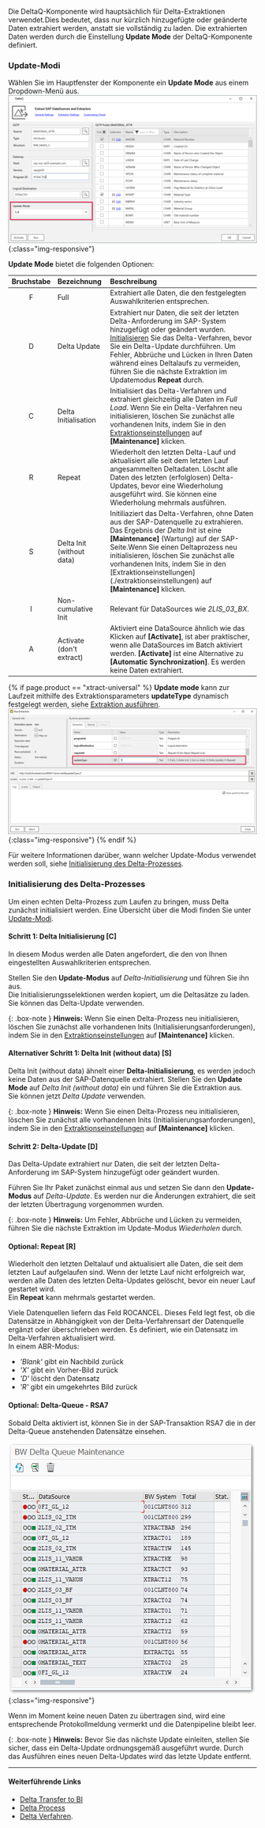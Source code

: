 Die DeltaQ-Komponente wird hauptsächlich für Delta-Extraktionen verwendet.Dies bedeutet, dass nur kürzlich hinzugefügte oder geänderte Daten extrahiert werden, anstatt sie vollständig zu laden.
Die extrahierten Daten werden durch die Einstellung **Update Mode** der DeltaQ-Komponente definiert.

### Update-Modi

Wählen Sie im Hauptfenster der Komponente ein **Update Mode** aus einem Dropdown-Menü aus.
![Update-Mode2](/img/content/deltaq-extraction-seetings.png ){:class="img-responsive"}

**Update Mode** bietet die folgenden Optionen:

<!---    ab hier überprüfen -->

| Bruchstabe| Bezeichnung | Beschreibung |
| :------: |:--- | :--- |
| F | Full | Extrahiert alle Daten, die den festgelegten Auswahlkriterien entsprechen.
| D | Delta Update | Extrahiert nur Daten, die seit der letzten Delta-Anforderung im SAP-System hinzugefügt oder geändert wurden. [Initialisieren](#initialisierung-des-delta-prozesses) Sie das Delta-Verfahren, bevor Sie ein Delta-Update durchführen. Um Fehler, Abbrüche und Lücken in Ihren Daten während eines Deltalaufs zu vermeiden, führen Sie die nächste Extraktion im Updatemodus **Repeat** durch. |
| C | Delta Initialisation | Initialisiert das Delta-Verfahren und extrahiert gleichzeitig alle Daten im *Full Load*. Wenn Sie ein Delta-Verfahren neu initialisieren, löschen Sie zunächst alle vorhandenen Inits, indem Sie in den [Extraktionseinstellungen](./extraktionseinstellungen) auf **[Maintenance]** klicken.
| R | Repeat | Wiederholt den letzten Delta-Lauf und aktualisiert alle seit dem letzten Lauf angesammelten Deltadaten. Löscht alle Daten des letzten (erfolglosen) Delta-Updates, bevor eine Wiederholung ausgeführt wird. Sie können eine Wiederholung mehrmals ausführen.
| S | Delta Init (without data) | Initiliaziert das Delta-Verfahren, ohne Daten aus der SAP-Datenquelle zu extrahieren. Das Ergebnis der *Delta Init* ist eine **[Maintenance]** (Wartung) auf der SAP-Seite.Wenn Sie einen Deltaprozess neu initialisieren, löschen Sie zunächst alle vorhandenen Inits, indem Sie in den [Extraktionseinstellungen] (./extraktionseinstellungen) auf **[Maintenance]** klicken.|
| I | Non-cumulative Init | Relevant für DataSources wie *2LIS_03_BX*.  |
| A | Activate (don't extract) | Aktiviert eine DataSource ähnlich wie das Klicken auf **[Activate]**, ist aber praktischer, wenn alle DataSources im Batch aktiviert werden. **[Activate]** ist eine Alternative zu **[Automatic Synchronization]**.  Es werden keine Daten extrahiert. |


{% if page.product == "xtract-universal" %}
**Update mode** kann zur Laufzeit mithilfe des Extraktionsparameters **updateType** dynamisch festgelegt werden, siehe [Extraktion ausführen](../extraktionen-ausfuehren-und-einplanen/extraktionsparameter#extraktion-ausführen).<br>
![Update-Mode1](/img/content/updatetype_runtime_parameter.png ){:class="img-responsive"}
{% endif %}

Für weitere Informationen darüber, wann welcher Update-Modus verwendet werden soll, siehe [Initialisierung des Delta-Prozesses](#initialisierung-des-delta-prozesses).


### Initialisierung des Delta-Prozesses

Um einen echten Delta-Prozess zum Laufen zu bringen, muss Delta zunächst initialisiert werden. Eine Übersicht über die Modi finden Sie unter [Update-Modi](#update-modi).

#### Schritt 1: Delta Initialisierung [C]
In diesem Modus werden alle Daten angefordert, die den von Ihnen eingestellten Auswahlkriterien entsprechen.

Stellen Sie den **Update-Modus** auf *Delta-Initialisierung* und führen Sie ihn aus.<br>
Die Initialisierungsselektionen werden kopiert, um die Deltasätze zu laden. Sie können das Delta-Update verwenden.

{: .box-note } 
**Hinweis:** Wenn Sie einen Delta-Prozess neu initialisieren, löschen Sie zunächst alle vorhandenen Inits (Initialisierungsanforderungen), indem Sie in den [Extraktionseinstellungen](./extraktionseinstellungen) auf **[Maintenance]** klicken.

#### Alternativer Schritt 1: Delta Init (without data) [S]
Delta Init (without data) ähnelt einer **Delta-Initialisierung**, es werden jedoch keine Daten aus der SAP-Datenquelle extrahiert.
Stellen Sie den **Update Mode** auf *Delta Init (without data)* ein und führen Sie die Extraktion aus.<br>
Sie können jetzt *Delta Update* verwenden.

{: .box-note } 
**Hinweis:** Wenn Sie einen Delta-Prozess neu initialisieren, löschen Sie zunächst alle vorhandenen Inits (Initialisierungsanforderungen), indem Sie in den [Extraktionseinstellungen](./extraktionseinstellungen) auf **[Maintenance]** klicken.

#### Schritt 2: Delta-Update [D]
Das Delta-Update extrahiert nur Daten, die seit der letzten Delta-Anforderung im SAP-System hinzugefügt oder geändert wurden.

Führen Sie Ihr Paket zunächst einmal aus und setzen Sie dann den **Update-Modus** auf *Delta-Update*.
Es werden nur die Änderungen extrahiert, die seit der letzten Übertragung vorgenommen wurden.

{: .box-note } 
**Hinweis:** Um Fehler, Abbrüche und Lücken zu vermeiden, führen Sie die nächste Extraktion im Update-Modus *Wiederholen* durch.

#### Optional: Repeat [R]
Wiederholt den letzten Deltalauf und aktualisiert alle Daten, die seit dem letzten Lauf aufgelaufen sind. Wenn der letzte Lauf nicht erfolgreich war, werden alle Daten des letzten Delta-Updates gelöscht, bevor ein neuer Lauf gestartet wird.<br>
Ein **Repeat** kann mehrmals gestartet werden.

Viele Datenquellen liefern das Feld ROCANCEL. Dieses Feld legt fest, ob die Datensätze in Abhängigkeit von der Delta-Verfahrensart der Datenquelle ergänzt oder überschrieben werden. Es definiert, wie ein Datensatz im Delta-Verfahren aktualisiert wird.<br>
In einem ABR-Modus: <br>
* *'Blank'* gibt ein Nachbild zurück<br>
* *'X'* gibt ein Vorher-Bild zurück<br>
* *'D'* löscht den Datensatz<br>
* *'R'* gibt ein umgekehrtes Bild zurück

#### Optional: Delta-Queue - RSA7
Sobald Delta aktiviert ist, können Sie in der SAP-Transaktion RSA7 die in der Delta-Queue anstehenden Datensätze einsehen.

![Delta](/img/content/Delta.png){:class="img-responsive"}

Wenn im Moment keine neuen Daten zu übertragen sind, wird eine entsprechende Protokollmeldung vermerkt und die Datenpipeline bleibt leer.

{: .box-note } 
**Hinweis:** Bevor Sie das nächste Update einleiten, stellen Sie sicher, dass ein Delta-Update ordnungsgemäß ausgeführt wurde. Durch das Ausführen eines neuen Delta-Updates wird das letzte Update entfernt. 


*****
#### Weiterführende Links
- [Delta Transfer to BI](https://help.sap.com/doc/saphelp_nw70/7.0.31/en-US/37/4f3ca8b672a34082ab3085d3c22145/content.htm?no_cache=true)
- [Delta Process](https://help.sap.com/viewer/ccc9cdbdc6cd4eceaf1e5485b1bf8f4b/7.4.23/en-US/4f18f6aa3fca410ae10000000a42189d.html)
- [Delta Verfahren](http://help.sap.com/saphelp_nw73/helpdata/de/4f/18f6aa3fca410ae10000000a42189d/content.htm).